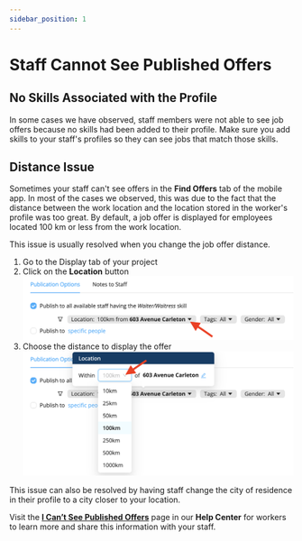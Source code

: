 ```yaml
---
sidebar_position: 1
---
```


# Staff Cannot See Published Offers

## No Skills Associated with the Profile
In some cases we have observed, staff members were not able to see job offers because no skills had been added to their profile. Make sure you add skills to your staff's profiles so they can see jobs that match those skills.

## Distance Issue
Sometimes your staff can't see offers in the **Find Offers** tab of the mobile app. In most of the cases we observed, this was due to the fact that the distance between the work location and the location stored in the worker's profile was too great. By default, a job offer is displayed for employees located 100 km or less from the work location.

This issue is usually resolved when you change the job offer distance.
1. Go to the Display tab of your project
2. Click on the **Location** button
![distance1.png](./Images/distance1.png)
3. Choose the distance to display the offer
![distance2.png](./Images/distance2.png)


This issue can also be resolved by having staff change the city of residence in their profile to a city closer to your location.
  

Visit the [**I Can’t See Published Offers**](https://help.workstaff.app/docs/workers/troubleshooting/cannot-see-offers/) page in our **Help Center** for workers to learn more and share this information with your staff. 